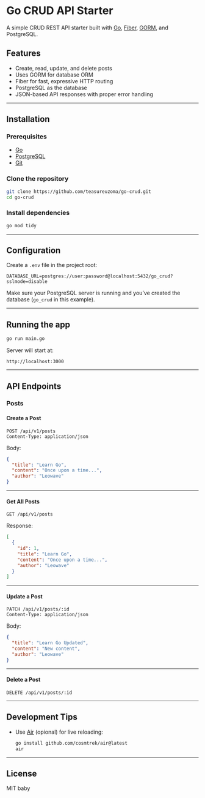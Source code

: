 # Go CRUD API Starter

A simple CRUD REST API starter built with [Go](https://go.dev/), [Fiber](https://gofiber.io/), [GORM](https://gorm.io/), and PostgreSQL.

## Features

- Create, read, update, and delete posts
- Uses GORM for database ORM
- Fiber for fast, expressive HTTP routing
- PostgreSQL as the database
- JSON-based API responses with proper error handling

---

## Installation

### Prerequisites

- [Go](https://go.dev/dl/)
- [PostgreSQL](https://www.postgresql.org/download/)
- [Git](https://git-scm.com/downloads)

### Clone the repository

```bash
git clone https://github.com/teasureuzoma/go-crud.git
cd go-crud
```

### Install dependencies

```bash
go mod tidy
```

---

## Configuration

Create a `.env` file in the project root:

```env
DATABASE_URL=postgres://user:password@localhost:5432/go_crud?sslmode=disable
```

Make sure your PostgreSQL server is running and you’ve created the database (`go_crud` in this example).

---

## Running the app

```bash
go run main.go
```

Server will start at:

```
http://localhost:3000
```

---

## API Endpoints

### Posts

#### Create a Post

```http
POST /api/v1/posts
Content-Type: application/json
```

Body:

```json
{
  "title": "Learn Go",
  "content": "Once upon a time...",
  "author": "Leowave"
}
```

---

#### Get All Posts

```http
GET /api/v1/posts
```

Response:

```json
[
  {
    "id": 1,
    "title": "Learn Go",
    "content": "Once upon a time...",
    "author": "Leowave"
  }
]
```

---

#### Update a Post

```http
PATCH /api/v1/posts/:id
Content-Type: application/json
```

Body:

```json
{
  "title": "Learn Go Updated",
  "content": "New content",
  "author": "Leowave"
}
```

---

#### Delete a Post

```http
DELETE /api/v1/posts/:id
```

---

## Development Tips

- Use [Air](https://github.com/cosmtrek/air) (opional) for live reloading:

  ```bash
  go install github.com/cosmtrek/air@latest
  air
  ```

---

## License

MIT baby
